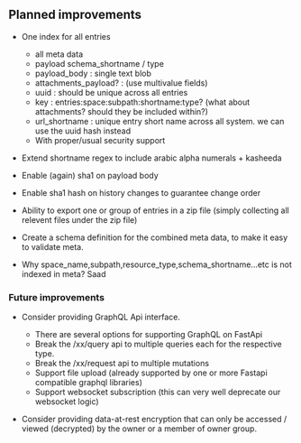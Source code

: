 ## Planned improvements

- One index for all entries
  - all meta data
  - payload schema_shortname / type
  - payload_body : single text blob
  - attachments_payload? : (use multivalue fields)
  - uuid : should be unique across all entries
  - key : entries:space:subpath:shortname:type? (what about attachments? should they be included within?)
  - url_shortname : unique entry short name across all system. we can use the uuid hash instead
  - With proper/usual security support

- Extend shortname regex to include arabic alpha numerals + kasheeda

- Enable (again) sha1 on payload body
- Enable sha1 hash on history changes to guarantee change order
- Ability to export one or group of entries in a zip file (simply collecting all relevent files under the zip file)

- Create a schema definition for the combined meta data, to make it easy to validate meta.

- Why space_name,subpath,resource_type,schema_shortname...etc is not indexed in meta? Saad

### Future improvements

- Consider providing GraphQL Api interface.
  - There are several options for supporting GraphQL on FastApi
  - Break the /xx/query api to multiple queries each for the respective type.
  - Break the /xx/request api to multiple mutations
  - Support file upload (already supported by one or more Fastapi compatible graphql libraries)
  - Support websocket subscription (this can very well deprecate our websocket logic)

- Consider providing data-at-rest encryption that can only be accessed / viewed (decrypted) by the owner or a member of owner group.
